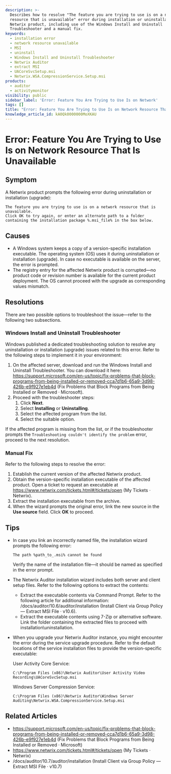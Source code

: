 ```yaml
---
description: >-
  Describes how to resolve "The feature you are trying to use is on a network
  resource that is unavailable" error during installation or uninstallation of a
  Netwrix product, including use of the Windows Install and Uninstall
  Troubleshooter and a manual fix.
keywords:
  - installation error
  - network resource unavailable
  - MSI
  - uninstall
  - Windows Install and Uninstall Troubleshooter
  - Netwrix Auditor
  - extract MSI
  - UACoreSvcSetup.msi
  - Netwrix.WSA.CompressionService.Setup.msi
products:
  - auditor
  - activitymonitor
visibility: public
sidebar_label: 'Error: Feature You Are Trying to Use Is on Network'
tags: []
title: "Error: Feature You Are Trying to Use Is on Network Resource That Is Unavailable"
knowledge_article_id: kA0Qk0000000MoXKAU
---
```


# Error: Feature You Are Trying to Use Is on Network Resource That Is Unavailable

## Symptom

A Netwrix product prompts the following error during uninstallation or installation (upgrade):

```text
The feature you are trying to use is on a network resource that is unavailable.
Click OK to try again, or enter an alternate path to a folder containing the installation package %.msi_file% in the box below.
```

## Causes

- A Windows system keeps a copy of a version-specific installation executable. The operating system (OS) uses it during uninstallation or installation (upgrade). In case no executable is available on the server, the error is prompted.
- The registry entry for the affected Netwrix product is corrupted—no product code or revision number is available for the current product deployment. The OS cannot proceed with the upgrade as corresponding values mismatch.

## Resolutions

There are two possible options to troubleshoot the issue—refer to the following two subsections.

### Windows Install and Uninstall Troubleshooter

Windows published a dedicated troubleshooting solution to resolve any uninstallation or installation (upgrade) issues related to this error. Refer to the following steps to implement it in your environment:

1. On the affected server, download and run the Windows Install and Uninstall Troubleshooter. You can download it here: https://support.microsoft.com/en-us/topic/fix-problems-that-block-programs-from-being-installed-or-removed-cca7d1b6-65a9-3d98-426b-e9f927e1eb4d (Fix Problems that Block Programs from Being Installed or Removed · Microsoft).
2. Proceed with the troubleshooter steps:
   1. Click **Next**.
   2. Select **Installing** or **Uninstalling**.
   3. Select the affected program from the list.
   4. Select the suitable option.

If the affected program is missing from the list, or if the troubleshooter prompts the `Troubleshooting couldn't identify the problem` error, proceed to the next resolution.

### Manual Fix

Refer to the following steps to resolve the error:

1. Establish the current version of the affected Netwrix product.
2. Obtain the version-specific installation executable of the affected product. Open a ticket to request an executable at https://www.netwrix.com/tickets.html#/tickets/open (My Tickets · Netwrix).
3. Extract the installation executable from the archive.
4. When the wizard prompts the original error, link the new source in the **Use source** field. Click **OK** to proceed.

## Tips

- In case you link an incorrectly named file, the installation wizard prompts the following error:

  ```text
  The path %path_to_.msi% cannot be found
  ```

  Verify the name of the installation file—it should be named as specified in the error prompt.

- The Netwrix Auditor installation wizard includes both server and client setup files. Refer to the following options to extract the contents:
  - Extract the executable contents via Command Prompt. Refer to the following article for additional information: /docs/auditor/10.6/auditor/installation (Install Client via Group Policy — Extract MSI File · v10.6).
  - Extract the executable contents using 7-Zip or alternative software. Link the folder containing the extracted files to proceed with installation\uninstallation.

- When you upgrade your Netwrix Auditor instance, you might encounter the error during the service upgrade procedure. Refer to the default locations of the service installation files to provide the version-specific executable:

  User Activity Core Service:

  ```text
  C:\Program Files (x86)\Netwrix Auditor\User Activity Video Recording\UACoreSvcSetup.msi
  ```

  Windows Server Compression Service:

  ```text
  C:\Program Files (x86)\Netwrix Auditor\Windows Server Auditing\Netwrix.WSA.CompressionService.Setup.msi
  ```

## Related Articles

- https://support.microsoft.com/en-us/topic/fix-problems-that-block-programs-from-being-installed-or-removed-cca7d1b6-65a9-3d98-426b-e9f927e1eb4d (Fix Problems that Block Programs from Being Installed or Removed · Microsoft)
- https://www.netwrix.com/tickets.html#/tickets/open (My Tickets · Netwrix)
- /docs/auditor/10.7/auditor/installation (Install Client via Group Policy — Extract MSI File · v10.7)
